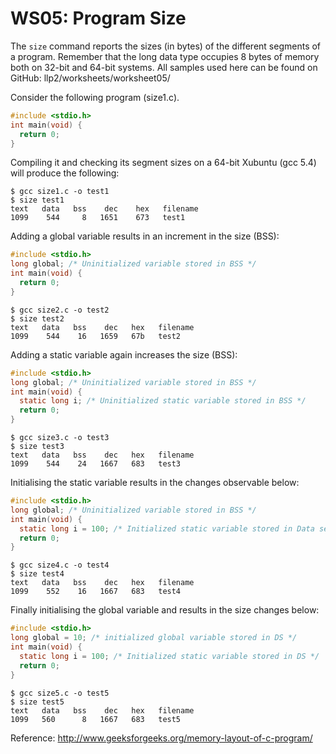 # WS05: Program Size

The ```size``` command reports the sizes (in bytes) of the different segments of a program.
Remember that the long data type occupies 8 bytes of memory both on 32-bit and 64-bit systems. All samples used here can be found on GitHub: llp2/worksheets/worksheet05/ 

Consider the following program (size1.c). 
```c
#include <stdio.h> 
int main(void) { 
  return 0; 
}
```

Compiling it and checking its segment sizes on a 64-bit Xubuntu (gcc 5.4) will produce the following:
```
$ gcc size1.c -o test1 
$ size test1 
text   data   bss    dec    hex   filename 
1099    544     8   1651    673   test1
```

Adding a global variable results in an increment in the size (BSS):
```c
#include <stdio.h> 
long global; /* Uninitialized variable stored in BSS */ 
int main(void) { 
  return 0; 
}
```

```
$ gcc size2.c -o test2 
$ size test2 
text   data   bss    dec   hex   filename 
1099    544    16   1659   67b   test2
```

Adding a static variable again increases the size (BSS):
```c
#include <stdio.h> 
long global; /* Uninitialized variable stored in BSS */ 
int main(void) { 
  static long i; /* Uninitialized static variable stored in BSS */ 
  return 0; 
}
```

```
$ gcc size3.c -o test3 
$ size test3 
text   data   bss    dec   hex   filename 
1099    544    24   1667   683   test3
```

Initialising the static variable results in the changes observable below:

```c
#include <stdio.h>
long global; /* Uninitialized variable stored in BSS */
int main(void) {
  static long i = 100; /* Initialized static variable stored in Data segment */
  return 0;
}
```
```
$ gcc size4.c -o test4
$ size test4
text   data   bss    dec   hex   filename
1099    552    16   1667   683   test4
```

Finally initialising the global variable and results in the size changes below:
```c
#include <stdio.h>
long global = 10; /* initialized global variable stored in DS */
int main(void) {
  static long i = 100; /* Initialized static variable stored in DS */
  return 0;
}
```
```
$ gcc size5.c -o test5
$ size test5
text   data   bss    dec   hex   filename
1099   560      8   1667   683   test5
```

Reference:
http://www.geeksforgeeks.org/memory-layout-of-c-program/
